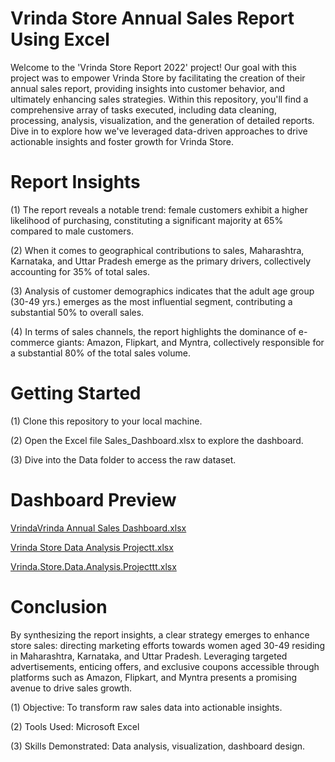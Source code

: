 # Vrinda Store Annual Sales Report Using Excel


Welcome to the 'Vrinda Store Report 2022' project! Our goal with this project was to empower Vrinda Store by facilitating the creation of their annual sales report, providing insights into customer behavior, and ultimately enhancing sales strategies. Within this repository, you'll find a comprehensive array of tasks executed, including data cleaning, processing, analysis, visualization, and the generation of detailed reports. Dive in to explore how we've leveraged data-driven approaches to drive actionable insights and foster growth for Vrinda Store.



# Report Insights

(1) The report reveals a notable trend: female customers exhibit a higher likelihood of purchasing, constituting a significant majority at 65% compared to male customers.

(2) When it comes to geographical contributions to sales, Maharashtra, Karnataka, and Uttar Pradesh emerge as the primary drivers, collectively accounting for 35% of total sales.

(3) Analysis of customer demographics indicates that the adult age group (30-49 yrs.) emerges as the most influential segment, contributing a substantial 50% to overall sales.

(4) In terms of sales channels, the report highlights the dominance of e-commerce giants: Amazon, Flipkart, and Myntra, collectively responsible for a substantial 80% of the total sales volume.







# Getting Started




(1) Clone this repository to your local machine.

(2) Open the Excel file Sales_Dashboard.xlsx to explore the dashboard.

(3) Dive into the Data folder to access the raw dataset.



# Dashboard Preview



[VrindaVrinda Annual Sales Dashboard.xlsx](https://github.com/user-attachments/files/15807380/Vrinda.Annual.Sales.Dashboard.xlsx)


[Vrinda Store Data Analysis Projectt.xlsx](https://github.com/user-attachments/files/15807422/Vrinda.Store.Data.Analysis.Projectt.xlsx) 




[Vrinda.Store.Data.Analysis.Projecttt.xlsx](https://github.com/user-attachments/files/15807457/Vrinda.Store.Data.Analysis.Projecttt.xlsx) 














# Conclusion


By synthesizing the report insights, a clear strategy emerges to enhance store sales: directing marketing efforts towards women aged 30-49 residing in Maharashtra, Karnataka, and Uttar Pradesh. Leveraging targeted advertisements, enticing offers, and exclusive coupons accessible through platforms such as Amazon, Flipkart, and Myntra presents a promising avenue to drive sales growth.


(1) Objective: To transform raw sales data into actionable insights.

(2) Tools Used: Microsoft Excel

(3) Skills Demonstrated: Data analysis, visualization, dashboard design.


